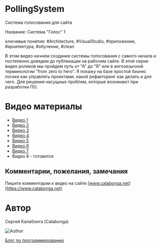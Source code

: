 # PollingSystem
Система голосования для сайта

Название: Система "Голос" 1

ключевые понятия:
#Architecture, #VisualStudio, #приложение, #архитектура, #обучение, #clean

В этом видео начнем создание системы голосования с самого начала и постепенно доведем до публикации на рабочем сайте. В этой серии видео роликов мы пройдем путь от "А" до "Я" или в англоязычной терминологии "from zero to hero". Я покажу на базе простой бизнес логики как управлять проектами, какой рефакторинг как делать и для чего. Для решения насущных проблем, которые возникают при разработки ПО.

# Видео материалы

* [Видео 1](https://youtu.be/oeU6_BZpYJg)
* [Видео 2](https://youtu.be/DFWumG_8cUg)
* [Видео 3](https://youtu.be/uY1Pw_iXQiE)
* [Видео 4](https://youtu.be/eR7JdK0swcQ)
* [Видео 5](https://youtu.be/0iy92XvjaCs)
* [Видео 6](https://youtu.be/4MnJktnl3SA)
* [Видео 7](https://youtu.be/U8KmtnCpVnE)
* Видео 8 - готовится

## Комментарии, пожелания, замечания

Пишите комментарии к видео на сайте [www.calabonga.net](https://www.calabonga.net)

# Автор

Сергей Калабонга (Calabonga)

![Author](https://www.calabonga.net/images/Calabonga.gif)

[Блог по программированию](https://www.calabonga.net)

